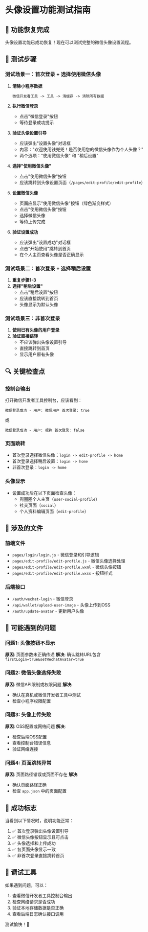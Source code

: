 # 头像设置功能测试指南

## 🎯 功能恢复完成

头像设置功能已成功恢复！现在可以测试完整的微信头像设置流程。

## 🧪 测试步骤

### 测试场景一：首次登录 + 选择使用微信头像

1. **清除小程序数据**
   ```
   微信开发者工具 -> 工具 -> 清缓存 -> 清除所有数据
   ```

2. **执行微信登录**
   - 点击"微信登录"按钮
   - 等待登录成功提示

3. **验证头像设置引导**
   - 应该弹出"设置头像"对话框
   - 内容："欢迎使用钱兜兜！是否使用您的微信头像作为个人头像？"
   - 两个选项："使用微信头像" 和 "稍后设置"

4. **选择"使用微信头像"**
   - 点击"使用微信头像"按钮
   - 应该跳转到头像设置页面（`/pages/edit-profile/edit-profile`）

5. **设置微信头像**
   - 页面应显示"使用微信头像"按钮（绿色渐变样式）
   - 点击"使用微信头像"按钮
   - 选择微信头像
   - 等待上传完成

6. **验证设置成功**
   - 应该弹出"设置成功"对话框
   - 点击"开始使用"跳转到首页
   - 在个人主页查看头像是否正确显示

### 测试场景二：首次登录 + 选择稍后设置

1. **重复步骤1-3**
2. **选择"稍后设置"**
   - 点击"稍后设置"按钮
   - 应该直接跳转到首页
   - 头像显示为默认头像

### 测试场景三：非首次登录

1. **使用已有头像的用户登录**
2. **验证直接跳转**
   - 不应该弹出头像设置引导
   - 直接跳转到首页
   - 显示用户原有头像

## 🔍 关键检查点

### 控制台输出
打开微信开发者工具控制台，应该看到：
```
微信登录成功 - 用户: 微信用户 首次登录: true
```
或
```
微信登录成功 - 用户: 昵称 首次登录: false
```

### 页面跳转
- 首次登录选择微信头像：`login -> edit-profile -> home`
- 首次登录选择稍后设置：`login -> home`
- 非首次登录：`login -> home`

### 头像显示
- 设置成功后在以下页面检查头像：
  - 兜圈圈个人主页（`user-social-profile`）
  - 社交页面（`social`）
  - 个人资料编辑页面（`edit-profile`）

## 📁 涉及的文件

### 前端文件
- `pages/login/login.js` - 微信登录和引导逻辑
- `pages/edit-profile/edit-profile.js` - 微信头像选择处理
- `pages/edit-profile/edit-profile.wxml` - 微信头像按钮
- `pages/edit-profile/edit-profile.wxss` - 按钮样式

### 后端接口
- `/auth/wechat-login` - 微信登录
- `/api/wallet/upload-user-image` - 头像上传到OSS
- `/auth/update-avatar` - 更新用户头像

## 🚨 可能遇到的问题

### 问题1: 头像按钮不显示
**原因**: 页面参数未正确传递
**解决**: 确认跳转URL包含 `firstLogin=true&setWechatAvatar=true`

### 问题2: 微信头像选择失败
**原因**: 微信API限制或权限问题
**解决**: 
- 确认在真机或微信开发者工具中测试
- 检查小程序权限配置

### 问题3: 头像上传失败
**原因**: OSS配置或网络问题
**解决**: 
- 检查后端OSS配置
- 查看控制台错误信息
- 验证网络连接

### 问题4: 页面跳转异常
**原因**: 页面路径错误或页面不存在
**解决**: 
- 确认页面路径正确
- 检查 `app.json` 中的页面配置

## 🎉 成功标志

当看到以下情况时，说明功能正常：

1. ✅ 首次登录弹出头像设置引导
2. ✅ 微信头像按钮显示且可点击
3. ✅ 头像选择和上传成功
4. ✅ 各页面头像显示一致
5. ✅ 非首次登录直接跳转首页

## 🔧 调试工具

如果遇到问题，可以：
1. 查看微信开发者工具控制台输出
2. 检查网络请求是否成功
3. 验证本地存储数据是否正确
4. 查看后端日志确认接口调用

测试愉快！🚀

